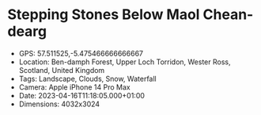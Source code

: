 # Stepping Stones Below Maol Chean-dearg

- GPS: 57.511525,-5.475466666666667
- Location: Ben-damph Forest, Upper Loch Torridon, Wester Ross, Scotland, United Kingdom
- Tags: Landscape, Clouds, Snow, Waterfall
- Camera: Apple iPhone 14 Pro Max
- Date: 2023-04-16T11:18:05.000+01:00
- Dimensions: 4032x3024
